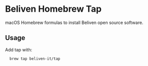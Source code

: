 # Beliven Homebrew Tap

macOS Homebrew formulas to install Beliven open source software.

## Usage

Add tap with:

```bash
  brew tap beliven-it/tap
```
